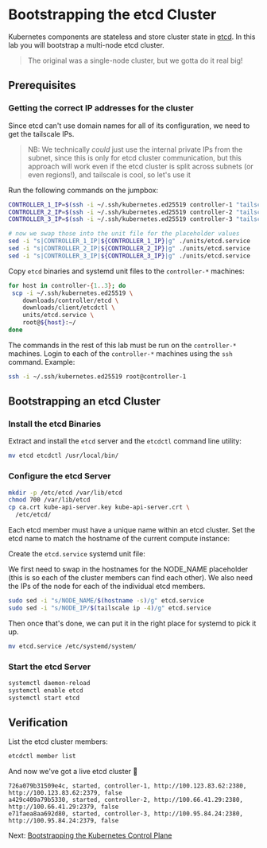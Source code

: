 # Bootstrapping the etcd Cluster

Kubernetes components are stateless and store cluster state in [etcd](https://github.com/etcd-io/etcd). In this lab you will bootstrap a multi-node etcd cluster.

> The original was a single-node cluster, but we gotta do it real big!

## Prerequisites

### Getting the correct IP addresses for the cluster

Since etcd can't use domain names for all of its configuration, we need to get the tailscale IPs.

> NB: We technically _could_ just use the internal private IPs from the subnet, since this is only for etcd cluster communication, but this approach will work even if the etcd cluster is split across subnets (or even regions!), and tailscale is cool, so let's use it

Run the following commands on the jumpbox:

```bash
CONTROLLER_1_IP=$(ssh -i ~/.ssh/kubernetes.ed25519 controller-1 "tailscale ip -4" | tr -d '\n\r')
CONTROLLER_2_IP=$(ssh -i ~/.ssh/kubernetes.ed25519 controller-2 "tailscale ip -4" | tr -d '\n\r')
CONTROLLER_3_IP=$(ssh -i ~/.ssh/kubernetes.ed25519 controller-3 "tailscale ip -4" | tr -d '\n\r')

# now we swap those into the unit file for the placeholder values
sed -i "s|CONTROLLER_1_IP|${CONTROLLER_1_IP}|g" ./units/etcd.service
sed -i "s|CONTROLLER_2_IP|${CONTROLLER_2_IP}|g" ./units/etcd.service
sed -i "s|CONTROLLER_3_IP|${CONTROLLER_3_IP}|g" ./units/etcd.service
```

Copy `etcd` binaries and systemd unit files to the `controller-*` machines:

```bash
for host in controller-{1..3}; do
 scp -i ~/.ssh/kubernetes.ed25519 \
    downloads/controller/etcd \
    downloads/client/etcdctl \
    units/etcd.service \
    root@${host}:~/
done
```

The commands in the rest of this lab must be run on the `controller-*` machines. Login to each of the `controller-*` machines using the `ssh` command. Example:

```bash
ssh -i ~/.ssh/kubernetes.ed25519 root@controller-1
```

## Bootstrapping an etcd Cluster

### Install the etcd Binaries

Extract and install the `etcd` server and the `etcdctl` command line utility:

```bash
mv etcd etcdctl /usr/local/bin/
```

### Configure the etcd Server

```bash
mkdir -p /etc/etcd /var/lib/etcd
chmod 700 /var/lib/etcd
cp ca.crt kube-api-server.key kube-api-server.crt \
  /etc/etcd/
```

Each etcd member must have a unique name within an etcd cluster. Set the etcd name to match the hostname of the current compute instance:

Create the `etcd.service` systemd unit file:

We first need to swap in the hostnames for the NODE_NAME placeholder (this is so each of the cluster members can find each other). We also need the IPs of the node for each of the individual etcd members.

```bash
sudo sed -i "s/NODE_NAME/$(hostname -s)/g" etcd.service
sudo sed -i "s/NODE_IP/$(tailscale ip -4)/g" etcd.service
```

Then once that's done, we can put it in the right place for systemd to pick it up.

```bash
mv etcd.service /etc/systemd/system/
```

### Start the etcd Server

```bash
systemctl daemon-reload
systemctl enable etcd
systemctl start etcd
```

## Verification

List the etcd cluster members:

```bash
etcdctl member list
```

And now we've got a live etcd cluster :tada:

```text
726a079b31509e4c, started, controller-1, http://100.123.83.62:2380, http://100.123.83.62:2379, false
a429c409a79b5330, started, controller-2, http://100.66.41.29:2380, http://100.66.41.29:2379, false
e71faea8aa692d80, started, controller-3, http://100.95.84.24:2380, http://100.95.84.24:2379, false
```

Next: [Bootstrapping the Kubernetes Control Plane](08-bootstrapping-kubernetes-controllers.md)
